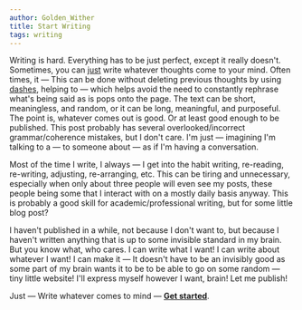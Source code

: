 ```yaml
---
author: Golden_Wither
title: Start Writing
tags: writing
---
```


Writing is hard. Everything has to be just perfect, except it really doesn't.<!-- excerpt --> Sometimes, you can [just](https://www.todepond.com/wikiblogarden/better-computing/just/) write whatever thoughts come to your mind. Often times, it — This can be done without deleting previous thoughts by using [dashes](https://www.todepond.com/wikiblogarden/scrappy-fiddles/sharing/normalising/handwriting/), helping to — which helps avoid the need to constantly rephrase what's being said as is pops onto the page. The text can be short, meaningless, and random, or it can be long, meaningful, and purposeful. The point is, whatever comes out is good. Or at least good enough to be published. This post probably has several overlooked/incorrect grammar/coherence mistakes, but I don't care. I'm just — imagining I'm talking to a — to someone about — as if I'm having a conversation.

Most of the time I write, I always — I get into the habit writing, re-reading, re-writing, adjusting, re-arranging, etc. This can be tiring and unnecessary, especially when only about three people will even see my posts, these people being some that I interact with on a mostly daily basis anyway. This is probably a good skill for academic/professional writing, but for some little blog post?

I haven't published in a while, not because I don't want to, but because I haven't written anything that is up to some invisible standard in my brain. But you know what, who cares. I can write what I want! I can write about whatever I want! I can make it — It doesn't have to be an invisibly good as some part of my brain wants it to be to be able to go on some random — tiny little website! I'll express myself however I want, brain! Let me publish!

Just — Write whatever comes to mind — **[Get started](https://www.todepond.com/wikiblogardenite/writing/escape/velocity/)**.